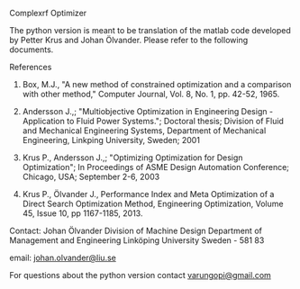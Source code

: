Complexrf Optimizer
 
The python version is meant to be translation of the matlab code developed by Petter Krus and  Johan Ölvander. Please refer to the following documents.
 
References

1. Box, M.J., "A new method of constrained optimization and a comparison with other method," Computer Journal, Vol. 8, No. 1, pp. 42-52, 1965.
    
2. Andersson J.,; "Multiobjective Optimization in Engineering Design - Application to Fluid Power Systems."; Doctoral thesis; Division of Fluid and Mechanical Engineering Systems, Department of Mechanical Engineering, Linkping University, Sweden; 2001

3. Krus P., Andersson J.,; "Optimizing Optimization for Design Optimization"; In Proceedings of ASME Design Automation Conference; Chicago, USA; September 2-6, 2003

4. Krus P., Ölvander J., Performance Index and Meta Optimization of a Direct Search Optimization Method, Engineering Optimization, Volume 45, Issue 10, pp 1167-1185, 2013.


Contact:
Johan Ölvander
Division of Machine Design
Department of Management and Engineering
Linköping University
Sweden - 581 83

email: johan.olvander@liu.se


For questions about the python version contact
varungopi@gmail.com	
